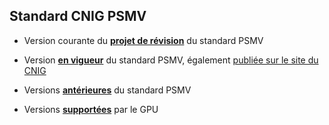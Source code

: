 ## Standard CNIG PSMV

- Version courante du [**projet de révision**](https://github.com/cnigfr/schema-plan-sauvegarde-et-mise-en-valeur/tree/main/standard/standard%20PSMV%20version%20courante%20du%20projet%20de%20r%C3%A9vision) du standard PSMV

- Version [**en vigueur**](https://github.com/cnigfr/schema-plan-local-urbanisme/tree/main/standard/standard%20PLU-CC%20version%20en%20vigueur%20publi%C3%A9e) du standard PSMV, également [publiée sur le site du CNIG](https://cnig.gouv.fr/ressources-dematerialisation-documents-d-urbanisme-a2732.html)
    
- Versions [**antérieures**](https://github.com/cnigfr/schema-plan-local-urbanisme/tree/main/standard/standard%20PLU-CC%20versions%20ant%C3%A9rieures) du standard PSMV
  
- Versions [**supportées**](https://www.geoportail-urbanisme.gouv.fr/manuals/) par le GPU
